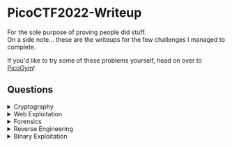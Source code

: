 # PicoCTF2022-Writeup
For the sole purpose of proving people did stuff.  
On a side note... these are the writeups for the few challenges I managed to complete.  

If you'd like to try some of these problems yourself, head on over to [PicoGym](https://play.picoctf.org/practice)!

## Questions

<details>

<summary>Cryptography</summary>

|Question|Points|
|--------|------|
|[Diffie Hellman](./Cryptography/Diffie-Hellman)|200|
|[NSA-Backdoor](./Cryptography/NSA-Backdoor)|500|

</details>

<details>

<summary>Web Exploitation</summary>

|Question|Points|
|--------|------|

</details>

<details>

<summary>Forensics</summary>

|Question|Points|
|--------|------|

</details>

<details>

<summary>Reverse Engineering</summary>

|Question|Points|
|--------|------|
|[Wizardlike](./Reverse-Engineering/Wizardlike/README.md)|500|


</details>

<details>

<summary>Binary Exploitation</summary>

|Question|Points|
|--------|------|

</details>
